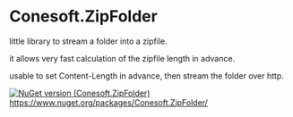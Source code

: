 # Conesoft.ZipFolder

little library to stream a folder into a zipfile.

it allows very fast calculation of the zipfile length in advance.

usable to set Content-Length in advance, then stream the folder over http.

[![NuGet version (Conesoft.ZipFolder)](https://img.shields.io/nuget/v/Conesoft.ZipFolder.svg?style=flat-square)](https://www.nuget.org/packages/Conesoft.Users/)
https://www.nuget.org/packages/Conesoft.ZipFolder/
